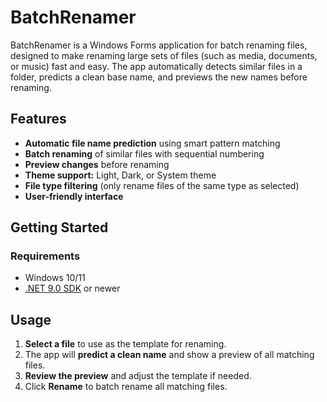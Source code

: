 # BatchRenamer

BatchRenamer is a Windows Forms application for batch renaming files, designed to make renaming large sets of files (such as media, documents, or music) fast and easy. The app automatically detects similar files in a folder, predicts a clean base name, and previews the new names before renaming.

## Features

- **Automatic file name prediction** using smart pattern matching
- **Batch renaming** of similar files with sequential numbering
- **Preview changes** before renaming
- **Theme support:** Light, Dark, or System theme
- **File type filtering** (only rename files of the same type as selected)
- **User-friendly interface**

## Getting Started

### Requirements

- Windows 10/11
- [.NET 9.0 SDK](https://dotnet.microsoft.com/download) or newer


## Usage

1. **Select a file** to use as the template for renaming.
2. The app will **predict a clean name** and show a preview of all matching files.
3. **Review the preview** and adjust the template if needed.
4. Click **Rename** to batch rename all matching files.

